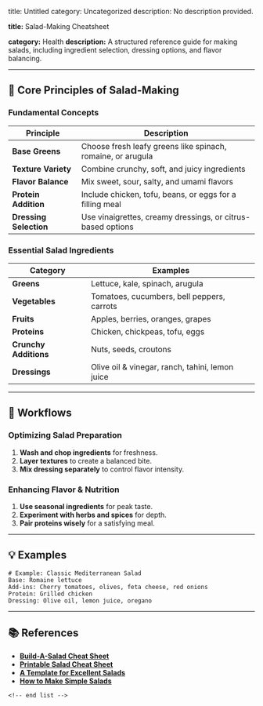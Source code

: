 title: Untitled
category: Uncategorized
description: No description provided.

**title:** Salad-Making Cheatsheet

**category:** Health
**description:** A structured reference guide for making salads, including ingredient selection, dressing options, and flavor balancing.

---

## 🥗 **Core Principles of Salad-Making**

### **Fundamental Concepts**

| Principle                    | Description                                                 |
| ---------------------------- | ----------------------------------------------------------- |
| **Base Greens**        | Choose fresh leafy greens like spinach, romaine, or arugula |
| **Texture Variety**    | Combine crunchy, soft, and juicy ingredients                |
| **Flavor Balance**     | Mix sweet, sour, salty, and umami flavors                   |
| **Protein Addition**   | Include chicken, tofu, beans, or eggs for a filling meal    |
| **Dressing Selection** | Use vinaigrettes, creamy dressings, or citrus-based options |

### **Essential Salad Ingredients**

| Category                    | Examples                                        |
| --------------------------- | ----------------------------------------------- |
| **Greens**            | Lettuce, kale, spinach, arugula                 |
| **Vegetables**        | Tomatoes, cucumbers, bell peppers, carrots      |
| **Fruits**            | Apples, berries, oranges, grapes                |
| **Proteins**          | Chicken, chickpeas, tofu, eggs                  |
| **Crunchy Additions** | Nuts, seeds, croutons                           |
| **Dressings**         | Olive oil & vinegar, ranch, tahini, lemon juice |

---

## 🔄 **Workflows**

### **Optimizing Salad Preparation**

1. **Wash and chop ingredients** for freshness.
2. **Layer textures** to create a balanced bite.
3. **Mix dressing separately** to control flavor intensity.

### **Enhancing Flavor & Nutrition**

1. **Use seasonal ingredients** for peak taste.
2. **Experiment with herbs and spices** for depth.
3. **Pair proteins wisely** for a satisfying meal.

---

## 💡 **Examples**

```plaintext
# Example: Classic Mediterranean Salad
Base: Romaine lettuce  
Add-ins: Cherry tomatoes, olives, feta cheese, red onions  
Protein: Grilled chicken  
Dressing: Olive oil, lemon juice, oregano  
```

---

## 📚 **References**

- **[Build-A-Salad Cheat Sheet](https://www.premiumplrforbloggers.com/product/semi-exclusive-build-a-salad-cheat-sheet/)**
- **[Printable Salad Cheat Sheet](https://www.etsy.com/listing/1410787244/build-a-salad-cheat-sheet-printable)**
- **[A Template for Excellent Salads](https://www.wholenourishment.net/blog/2017/3/a-template-for-excellent-salads)**
- **[How to Make Simple Salads](https://empoweredbeyondweightloss.com/how-to-make-simple-salads/)**

```
<!-- end list -->
```